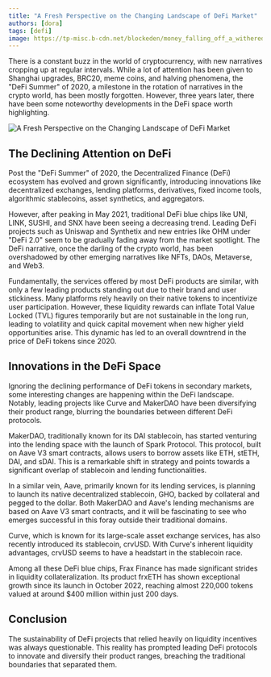 ```yaml
---
title: "A Fresh Perspective on the Changing Landscape of DeFi Market"
authors: [dora]
tags: [defi]
image: https://tp-misc.b-cdn.net/blockeden/money_falling_off_a_withered_tree_hyperrealistic_cinematic_c.png
---
```


There is a constant buzz in the world of cryptocurrency, with new narratives cropping up at regular intervals. While a lot of attention has been given to Shanghai upgrades, BRC20, meme coins, and halving phenomena, the "DeFi Summer" of 2020, a milestone in the rotation of narratives in the crypto world, has been mostly forgotten. However, three years later, there have been some noteworthy developments in the DeFi space worth highlighting.

![A Fresh Perspective on the Changing Landscape of DeFi Market](https://tp-misc.b-cdn.net/blockeden/money_falling_off_a_withered_tree_hyperrealistic_cinematic_c.png "A Fresh Perspective on the Changing Landscape of DeFi Market")

## The Declining Attention on DeFi

Post the "DeFi Summer" of 2020, the Decentralized Finance (DeFi) ecosystem has evolved and grown significantly, introducing innovations like decentralized exchanges, lending platforms, derivatives, fixed income tools, algorithmic stablecoins, asset synthetics, and aggregators.

However, after peaking in May 2021, traditional DeFi blue chips like UNI, LINK, SUSHI, and SNX have been seeing a decreasing trend. Leading DeFi projects such as Uniswap and Synthetix and new entries like OHM under "DeFi 2.0" seem to be gradually fading away from the market spotlight. The DeFi narrative, once the darling of the crypto world, has been overshadowed by other emerging narratives like NFTs, DAOs, Metaverse, and Web3.

Fundamentally, the services offered by most DeFi products are similar, with only a few leading products standing out due to their brand and user stickiness. Many platforms rely heavily on their native tokens to incentivize user participation. However, these liquidity rewards can inflate Total Value Locked (TVL) figures temporarily but are not sustainable in the long run, leading to volatility and quick capital movement when new higher yield opportunities arise. This dynamic has led to an overall downtrend in the price of DeFi tokens since 2020.

## Innovations in the DeFi Space

Ignoring the declining performance of DeFi tokens in secondary markets, some interesting changes are happening within the DeFi landscape. Notably, leading projects like Curve and MakerDAO have been diversifying their product range, blurring the boundaries between different DeFi protocols.

MakerDAO, traditionally known for its DAI stablecoin, has started venturing into the lending space with the launch of Spark Protocol. This protocol, built on Aave V3 smart contracts, allows users to borrow assets like ETH, stETH, DAI, and sDAI. This is a remarkable shift in strategy and points towards a significant overlap of stablecoin and lending functionalities.

In a similar vein, Aave, primarily known for its lending services, is planning to launch its native decentralized stablecoin, GHO, backed by collateral and pegged to the dollar. Both MakerDAO and Aave's lending mechanisms are based on Aave V3 smart contracts, and it will be fascinating to see who emerges successful in this foray outside their traditional domains.

Curve, which is known for its large-scale asset exchange services, has also recently introduced its stablecoin, crvUSD. With Curve's inherent liquidity advantages, crvUSD seems to have a headstart in the stablecoin race.

Among all these DeFi blue chips, Frax Finance has made significant strides in liquidity collateralization. Its product frxETH has shown exceptional growth since its launch in October 2022, reaching almost 220,000 tokens valued at around $400 million within just 200 days.

## Conclusion

The sustainability of DeFi projects that relied heavily on liquidity incentives was always questionable. This reality has prompted leading DeFi protocols to innovate and diversify their product ranges, breaching the traditional boundaries that separated them.

